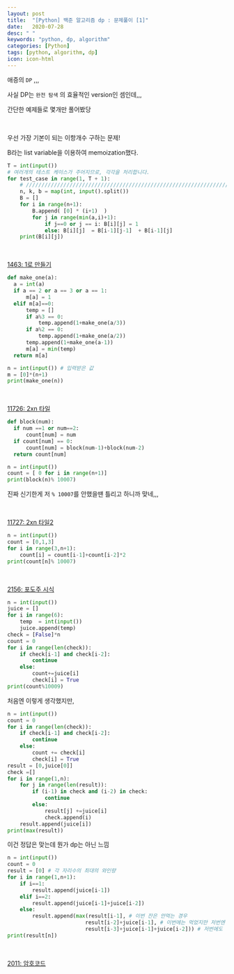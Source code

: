 ```yaml
---
layout: post
title:  "[Python] 백준 알고리즘 dp : 문제풀이 [1]"
date:   2020-07-28
desc: " "
keywords: "python, dp, algorithm"
categories: [Python]
tags: [python, algorithm, dp]
icon: icon-html
---
```


애증의 `DP` ,,,

사실 DP는 `완전 탐색` 의 효율적인 version인 셈인데,,,

간단한 예제들로 몇개만 풀어봤당



<br>


우선 가장 기본이 되는 이항개수 구하는 문제!


B라는 list variable을 이용하여 memoization했다.


```python
T = int(input())
# 여러개의 테스트 케이스가 주어지므로, 각각을 처리합니다.
for test_case in range(1, T + 1):
    # ///////////////////////////////////////////////////////////////////////////////////
    n, k, b = map(int, input().split())
    B = []
    for i in range(n+1):
    	B.append( [0] * (i+1)  )
    	for j in range(min(a,i)+1):
       		if j==0 or j == i: B[i][j] = 1
            else: B[i][j]  = B[i-1][j-1]  + B[i-1][j]
	print(B[i][j])
  ```


<br>


[1463: 1로 만들기](https://www.acmicpc.net/problem/1463)


  ```python
  def make_one(a):
    a = int(a)
    if a == 2 or a == 3 or a == 1:
        m[a] = 1
    elif m[a]==0:
        temp = []
        if a%3 == 0:
            temp.append(1+make_one(a/3))
        if a%2 == 0:
            temp.append(1+make_one(a/2))
        temp.append(1+make_one(a-1))
        m[a] = min(temp)
    return m[a]

n = int(input()) # 입력받은 값
m = [0]*(n+1)
print(make_one(n))
  ```


<br>

[11726: 2xn 타일 ](https://www.acmicpc.net/problem/11726)

  ```python
  def block(num):
    if num ==1 or num==2:
        count[num] = num
    if count[num] == 0:
        count[num] = block(num-1)+block(num-2)
    return count[num]

n = int(input())
count = [ 0 for i in range(n+1)]
print(block(n)% 10007)
  ```

  진짜 신기한게 저 `% 10007`를 안했을땐 틀리고 하니까 맞네,,,



  <br>

[11727: 2xn 타일2](https://www.acmicpc.net/problem/11727)
```python
n = int(input())
count = [0,1,3]
for i in range(3,n+1):
    count[i] = count[i-1]+count[i-2]*2
print(count[n]% 10007)
```


<br>

[2156: 포도주 시식](https://www.acmicpc.net/problem/2156)
```python
n = int(input())
juice = []
for i in range(6):
    temp  = int(input())
    juice.append(temp)
check = [False]*n
count = 0
for i in range(len(check)):
    if check[i-1] and check[i-2]:
        continue
    else:
        count+=juice[i]
        check[i] = True
print(count%10009)
```

처음엔 이렇게 생각했지만,

```python
n = int(input())
count = 0
for i in range(len(check)):
    if check[i-1] and check[i-2]:
        continue
    else:
        count += check[i]
        check[i] = True
result = [0,juice[0]]
check =[]
for i in range(1,n):
    for j in range(len(result)):
        if (i-1) in check and (i-2) in check:
            continue
        else:
            result[j] +=juice[i]
            check.append(i)
    result.append(juice[i])
print(max(result))
```

이건 정답은 맞는데 뭔가 dp는 아닌 느낌


```python
n = int(input())
count = 0
result = [0] # 각 자리수의 최대의 와인량
for i in range(1,n+1):
    if i==1:
        result.append(juice[i-1])
    elif i==2:
        result.append(juice[i-1]+juice[i-2])
    else:
        result.append(max(result[i-1], # 이번 잔은 안먹는 경우
                         result[i-2]+juice[i-1], # 이번에는 먹었지만 저번엔 안먹은 경우
                         result[i-3]+juice[i-1]+juice[i-2])) # 저번에도 먹고 이번에도 먹는 경우
print(result[n])
```



<br>

[2011: 암호코드](https://www.acmicpc.net/problem/2011)

```python
```
